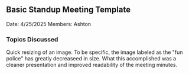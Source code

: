 ## Basic Standup Meeting Template
Date: 4/25/2025
Members: Ashton
### Topics Discussed
Quick resizing of an image. To be specific, the image labeled as the "fun police" has greatly decreaseed in size. What this accomplished was a cleaner presentation and improved readability of the meeting minutes.